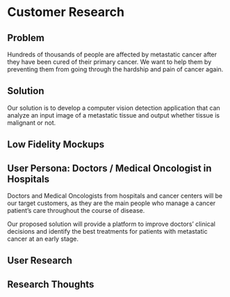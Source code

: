 # Customer Research

## Problem
Hundreds of thousands of people are affected by metastatic cancer after they have been cured of their primary cancer. We want to help them by preventing them from going through the hardship and pain of cancer again.

## Solution
Our solution is to develop a computer vision detection application that can analyze an input image of a metastatic tissue and output whether tissue is malignant or not.

## Low Fidelity Mockups

## User Persona: Doctors / Medical Oncologist in Hospitals

Doctors and Medical Oncologists from hospitals and cancer centers will be our target customers, as they are the main people who manage a cancer patient’s care throughout the course of disease. 

Our proposed solution will provide a platform to improve doctors’ clinical decisions and identify the best treatments for patients with metastatic cancer at an early stage. 

## User Research

## Research Thoughts 

